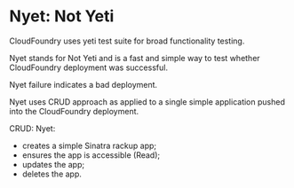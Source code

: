 # Nyet: Not Yeti

CloudFoundry uses yeti test suite for broad functionality testing.

Nyet stands for Not Yeti and is a fast and simple way to test whether
CloudFoundry deployment was successful.

Nyet failure indicates a bad deployment.

Nyet uses CRUD approach as applied to a single simple application pushed
into the CloudFoundry deployment.

CRUD: Nyet:

- creates a simple Sinatra rackup app;
- ensures the app is accessible (Read);
- updates the app;
- deletes the app.
